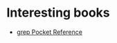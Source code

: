# Interesting books



* [grep Pocket Reference](https://www.goodreads.com/book/show/6324669-grep-pocket-reference?ac=1\&from\_search=true\&qid=qTzh4LMc1K\&rank=1)
